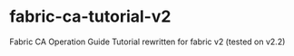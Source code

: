 # fabric-ca-tutorial-v2
Fabric CA Operation Guide Tutorial rewritten for fabric v2 (tested on v2.2)
